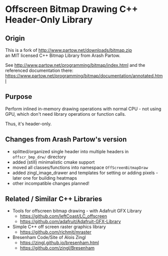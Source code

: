 # Offscreen Bitmap Drawing C++ Header-Only Library

## Origin

This is a fork of http://www.partow.net/downloads/bitmap.zip \
an MIT licensed C++ Bitmap Library from Arash Partow.

See http://www.partow.net/programming/bitmap/index.html
and the referenced documentation there: \
https://www.partow.net/programming/bitmap/documentation/annotated.html


## Purpose

Perform inlined in-memory drawing operations with normal CPU - not using GPU,
which don't need library operations or function calls.

Thus, it's header-only.


## Changes from Arash Partow's version

* splitted/organized single header into multiple headers in `offscr_bmp_drw/` directory
* added (still) minimalistic cmake support
* moved all classes/functions into namespace `OffScreenBitmapDraw`
* added zingl_image_drawer and templates for setting or adding pixels - later one for building heatmaps
* other incompatible changes planned!


## Related / Similar C++ Libraries

* Tools for offscreen bitmap drawing - with Adafruit GFX Library
  * https://github.com/leftCoast/LC_offscreen
  * https://github.com/adafruit/Adafruit-GFX-Library
* Simple C++ off screen raster graphics library
  * https://github.com/richmit/mraster
* Bresenham Code/Site of Alois Zingl
  * https://zingl.github.io/bresenham.html
  * https://github.com/zingl/Bresenham
